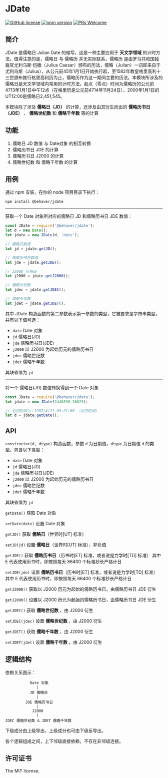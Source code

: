 # JDate

[![GitHub license](https://img.shields.io/badge/license-MIT-brightgreen.svg)](#) [![npm version](https://img.shields.io/npm/v/react.svg?style=flat)](https://www.npmjs.com/package/@behaver/angle) [![PRs Welcome](https://img.shields.io/badge/PRs-welcome-brightgreen.svg)](#)

## 简介

JDate 是儒略日 Julian Date 的缩写，这是一种主要应用于 **天文学领域** 的计时方法。值得注意的是，儒略日 与 儒略历 并无实际联系，儒略历 是由罗马共和国独裁官尤利乌斯·恺撒（Julius Caesar）颁布的历法，儒略（Julian）一词即来自于尤利乌斯（Julius），从公元前45年1月1日开始执行起，至1582年教皇格里高利十三世颁布推行格里高利历为止，儒略历作为这一期间主要的历法。本模块所涉及的儒略日是天文学领域内常用的计时方法。起点（零点）时间为儒略历的公元前4713年1月1日中午12点（在格里历是公元前4714年11月24日），2000年1月1日的UT12:00是儒略日2,451,545。

本模块除了涉及 **儒略日（JD）** 的计算，还涉及由其衍生而出的 **儒略历书日（JDE）** 、 **儒略世纪数** 和 **儒略千年数** 等的计算	

## 功能
1. 儒略日 JD 数值 与 Date对象 的相互转换
2. 儒略历书日 JDE 的计算
3. 儒略历书日 J2000 的计算
4. 儒略世纪数 和 儒略千年数 的计算

## 用例

通过 npm 安装，在你的 node 项目目录下执行：

`npm install @behaver/jdate`

---

获取一个 Date 对象所对应的儒略日 JD 和儒略历书日 JDE 数值：

```js
const JDate = require('@behaver/jdate');
let d = new Date();
let jdate = new JDate(d, 'date');

// 儒略日数值
let jd = jdate.getJD();

// 儒略历书日数值
let jde = jdate.getJDE();

// J2000 历书日
let j2000 = jdate.getJ2000();

// 儒略世纪数
let jdec = jdate.getJDEC();

// 儒略千年数
let jdet = jdate.getJDET();
```

其中 JDate 构造函数的第二参数表示第一参数的类型，它被要求是字符串类型，并有以下值可选：

* `date` Date 对象
* `jd` 儒略日(JD)
* `jde` 儒略历书日(JDE)
* `j2000` 以 J2000 为起始历元的儒略历书日
* `jdec` 儒略世纪数
* `jdet` 儒略千年数

其缺省值为 `jd`

---

将一个 儒略日(JD) 数值转换得到一个 Date 对象

```js
const JDate = require('@behaver/jdate');
let jdate = new JDate(2446896.30625);

// 对应时间为：1987/4/11 03:21:00 （北京时间）
let d = jdate.getDate();
```

## API

`constructor(d, dtype)`
构造函数，参数 `d` 为日期值，`dtype` 为日期值 `d` 的类型。包含以下类型：

* `date` Date 对象
* `jd` 儒略日(JD)
* `jde` 儒略历书日(JDE)
* `j2000` 以 J2000 为起始历元的儒略历书日
* `jdec` 儒略世纪数
* `jdet` 儒略千年数

其缺省值为 `jd`

`getDate()`
获取 Date 对象

`setDate(date)`
设置 Date 对象

`getJD()`
获取 **儒略日**（世界时[UT] 标准）

`setJD(jd)`
设置 **儒略日**（世界时[UT] 标准），非负值

`getJDE()`
获取 **儒略历书日**（历书时[ET] 标准，或者说是力学时[TD] 标准）
其中 E 代表使用历书时，即按照每天 86400 个标准秒长严格计日

`setJDE(jde)`
设置 **儒略历书日**（历书时[ET] 标准，或者说是力学时[TD] 标准）
其中 E 代表使用历书时，即按照每天 86400 个标准秒长严格计日

`getJ2000()`
获取以 J2000 历元为起始的儒略历书日，由儒略历书日 JDE 衍生

`getJ2000()`
设置以 J2000 历元为起始的儒略历书日，由儒略历书日 JDE 衍生

`getJDEC()`
获取 **儒略世纪数** ，由 J2000 衍生

`setJDEC(jdec)`
设置 **儒略世纪数** ，由 J2000 衍生

`getJDET()`
获取 **儒略千年数** ，由 J2000 衍生

`setJDET(jdet)`
设置 **儒略千年数** ，由 J2000 衍生

## 逻辑结构

依赖关系图示：

               Date 对象
                  |
               JD 儒略日
                  |
             JDE 儒略历书日
                  |
                J2000
                  |
    JDEC 儒略世纪数 & JDET 儒略千年数

下级成分由上级导出，上级成分也可由下级反导出。

各个逻辑组成之间，上下邻级直接依赖，不存在非邻级连接。

## 许可证书

The MIT license.